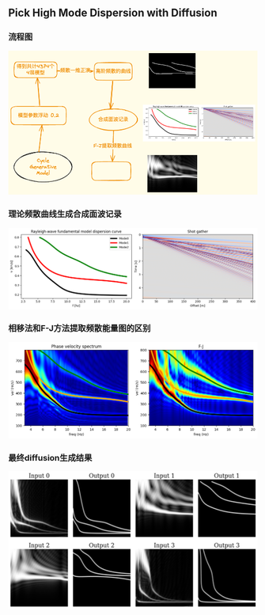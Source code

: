 ## Pick High Mode Dispersion with Diffusion

### 流程图

![](figs/Drawing%202024-09-17%2015.44.21.excalidraw.png)

### 理论频散曲线生成合成面波记录

![](figs/Dp2ShotGather.png)

### 相移法和F-J方法提取频散能量图的区别

![](figs/diff_Phase_FJ.png)

### 最终diffusion生成结果

![](figs/output.png)